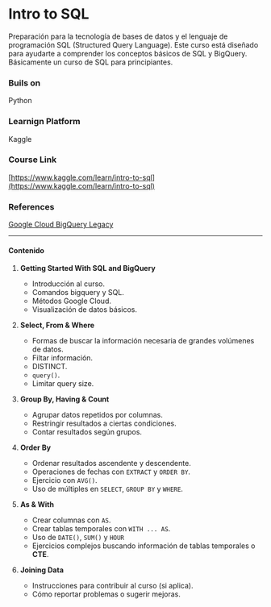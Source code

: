# Intro to SQL
Preparación para la tecnología de bases de datos y el lenguaje de programación SQL (Structured Query Language). Este curso está diseñado para ayudarte a comprender los conceptos básicos de SQL y BigQuery. Básicamente un curso de SQL para principiantes.

### Buils on

Python

### Learnign Platform

Kaggle

### Course Link

[https://www.kaggle.com/learn/intro-to-sql](https://www.kaggle.com/learn/intro-to-sql)

### References

[Google Cloud BigQuery Legacy](https://cloud.google.com/bigquery/docs/reference/legacy-sql)

--------------------

#### Contenido

1. **Getting Started With SQL and BigQuery**
   - Introducción al curso.
   - Comandos bigquery y SQL.
   - Métodos Google Cloud.
   - Visualización de datos básicos.

2. **Select, From & Where**
   - Formas de buscar la información necesaria de grandes volúmenes de datos.
   - Filtar información.
   - DISTINCT.
   - `query()`.
   - Limitar query size.

3. **Group By, Having & Count**
   - Agrupar datos repetidos por columnas.
   - Restringir resultados a ciertas condiciones.
   - Contar resultados según grupos.

4. **Order By**
   - Ordenar resultados ascendente y descendente.
   - Operaciones de fechas con `EXTRACT` y `ORDER BY`.
   - Ejercicio con `AVG()`.
   - Uso de múltiples en `SELECT`, `GROUP BY` y `WHERE`.

5. **As & With**
   - Crear columnas con `AS`.
   - Crear tablas temporales con `WITH ... AS`.
   - Uso de `DATE()`, `SUM()` y `HOUR`
   - Ejercicios complejos buscando información de tablas temporales o **CTE**.

6. **Joining Data**
   - Instrucciones para contribuir al curso (si aplica).
   - Cómo reportar problemas o sugerir mejoras.
